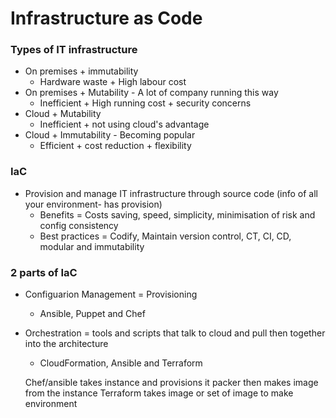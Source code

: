 # Infrastructure as Code

### Types of IT infrastructure
- On premises + immutability
    - Hardware waste + High labour cost
- On premises + Mutability - A lot of company running this way
    - Inefficient + High running cost + security concerns
- Cloud + Mutability
    - Inefficient + not using cloud's advantage
- Cloud + Immutability - Becoming popular
    - Efficient + cost reduction + flexibility
    
### IaC 
- Provision and manage IT infrastructure through source code (info of all your environment- has provision)
    - Benefits = Costs saving, speed, simplicity, minimisation of risk and config consistency
    - Best practices = Codify, Maintain version control, CT, CI, CD, modular and immutability
  
### 2 parts of IaC
 - Configuarion Management = Provisioning
    - Ansible, Puppet and Chef
    
 - Orchestration = tools and scripts that talk to cloud and pull then together into the architecture
    - CloudFormation, Ansible and Terraform
    
    Chef/ansible takes instance and provisions it
    packer then makes image from the instance
    Terraform takes image or set of image to make environment
  